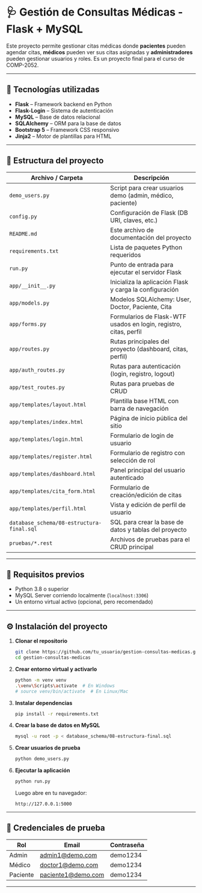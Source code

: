 # 🩺 Gestión de Consultas Médicas - Flask + MySQL

Este proyecto permite gestionar citas médicas donde **pacientes** pueden agendar citas, **médicos** pueden ver sus citas asignadas y **administradores** pueden gestionar usuarios y roles. Es un proyecto final para el curso de COMP-2052.



---

## 🚀 Tecnologías utilizadas

- **Flask** – Framework backend en Python
- **Flask-Login** – Sistema de autenticación
- **MySQL** – Base de datos relacional
- **SQLAlchemy** – ORM para la base de datos
- **Bootstrap 5** – Framework CSS responsivo
- **Jinja2** – Motor de plantillas para HTML

---

## 📂 Estructura del proyecto

| Archivo / Carpeta                         | Descripción                                                       |
| ----------------------------------------- | ----------------------------------------------------------------- |
| `demo_users.py`                           | Script para crear usuarios demo (admin, médico, paciente)         |
| `config.py`                               | Configuración de Flask (DB URI, claves, etc.)                     |
| `README.md`                               | Este archivo de documentación del proyecto                        |
| `requirements.txt`                        | Lista de paquetes Python requeridos                               |
| `run.py`                                  | Punto de entrada para ejecutar el servidor Flask                  |
| `app/__init__.py`                         | Inicializa la aplicación Flask y carga la configuración           |
| `app/models.py`                           | Modelos SQLAlchemy: User, Doctor, Paciente, Cita                  |
| `app/forms.py`                            | Formularios de Flask-WTF usados en login, registro, citas, perfil |
| `app/routes.py`                           | Rutas principales del proyecto (dashboard, citas, perfil)         |
| `app/auth_routes.py`                      | Rutas para autenticación (login, registro, logout)                |
| `app/test_routes.py`                      | Rutas para pruebas de CRUD                                        |
| `app/templates/layout.html`               | Plantilla base HTML con barra de navegación                       |
| `app/templates/index.html`                | Página de inicio pública del sitio                                |
| `app/templates/login.html`                | Formulario de login de usuario                                    |
| `app/templates/register.html`             | Formulario de registro con selección de rol                       |
| `app/templates/dashboard.html`            | Panel principal del usuario autenticado                           |
| `app/templates/cita_form.html`            | Formulario de creación/edición de citas                           |
| `app/templates/perfil.html`               | Vista y edición de perfil de usuario                              |
| `database_schema/08-estructura-final.sql` | SQL para crear la base de datos y tablas del proyecto             |
| `pruebas/*.rest`                          | Archivos de pruebas para el CRUD principal                        |

---

## 🧪 Requisitos previos

- Python 3.8 o superior
- MySQL Server corriendo localmente (`localhost:3306`)
- Un entorno virtual activo (opcional, pero recomendado)

---

## ⚙️ Instalación del proyecto

1. **Clonar el repositorio**

   ```bash
   git clone https://github.com/tu_usuario/gestion-consultas-medicas.git
   cd gestion-consultas-medicas
   ```

2. **Crear entorno virtual y activarlo**

   ```bash
   python -m venv venv
   .\venv\Scripts\activate  # En Windows
   # source venv/bin/activate  # En Linux/Mac
   ```

3. **Instalar dependencias**

   ```bash
   pip install -r requirements.txt
   ```

4. **Crear la base de datos en MySQL**

   ```bash
   mysql -u root -p < database_schema/08-estructura-final.sql
   ```

5. **Crear usuarios de prueba**

   ```bash
   python demo_users.py
   ```

6. **Ejecutar la aplicación**

   ```bash
   python run.py
   ```

   Luego abre en tu navegador:

   ```
   http://127.0.0.1:5000
   ```

---

## 👤 Credenciales de prueba

| Rol      | Email              | Contraseña |
| -------- | ------------------ | ---------- |
| Admin    | admin1@demo.com    | demo1234   |
| Médico   | doctor1@demo.com   | demo1234   |
| Paciente | paciente1@demo.com | demo1234   |

---
